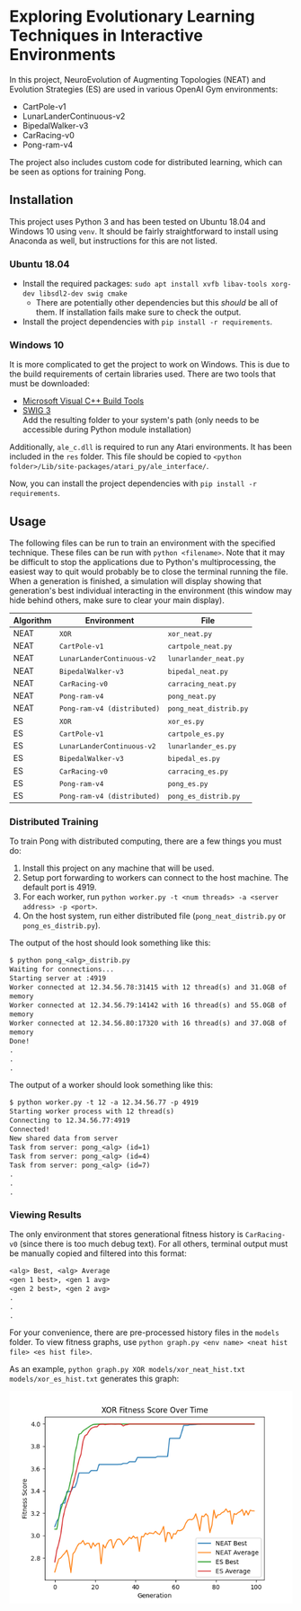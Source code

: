 # Exploring Evolutionary Learning Techniques in Interactive Environments 

In this project, NeuroEvolution of Augmenting Topologies (NEAT) and Evolution Strategies (ES) are used in various OpenAI Gym environments: 

* CartPole-v1
* LunarLanderContinuous-v2 
* BipedalWalker-v3
* CarRacing-v0
* Pong-ram-v4

The project also includes custom code for distributed learning, which can be seen as options for training Pong. 

## Installation

This project uses Python 3 and has been tested on Ubuntu 18.04 and Windows 10 using `venv`. It should be fairly straightforward to install using Anaconda as well, but instructions for this are not listed. 

### Ubuntu 18.04 

* Install the required packages: `sudo apt install xvfb libav-tools xorg-dev libsdl2-dev swig cmake` 
  * There are potentially other dependencies but this *should* be all of them. If installation fails make sure to check the output. 
* Install the project dependencies with `pip install -r requirements`. 

### Windows 10 

It is more complicated to get the project to work on Windows. This is due to the build requirements of certain libraries used. There are two tools that must be downloaded: 

* [Microsoft Visual C++ Build Tools](https://visualstudio.microsoft.com/downloads/)
* [SWIG 3](https://sourceforge.net/projects/swig/files/swigwin/swigwin-3.0.12/)  
  Add the resulting folder to your system's path (only needs to be accessible during Python module installation)

Additionally, `ale_c.dll` is required to run any Atari environments. It has been included in the `res` folder. This file should be copied to `<python folder>/Lib/site-packages/atari_py/ale_interface/`. 

Now, you can install the project dependencies with `pip install -r requirements`. 

## Usage 

The following files can be run to train an environment with the specified technique. These files can be run with `python <filename>`. Note that it may be difficult to stop the applications due to Python's multiprocessing, the easiest way to quit would probably be to close the terminal running the file. When a generation is finished, a simulation will display showing that generation's best individual interacting in the environment (this window may hide behind others, make sure to clear your main display). 

| Algorithm | Environment                 | File                   | 
| --------- | --------------------------- | ---------------------- |
| NEAT      | `XOR                      ` | `xor_neat.py         ` | 
| NEAT      | `CartPole-v1              ` | `cartpole_neat.py    ` | 
| NEAT      | `LunarLanderContinuous-v2 ` | `lunarlander_neat.py ` | 
| NEAT      | `BipedalWalker-v3         ` | `bipedal_neat.py     ` | 
| NEAT      | `CarRacing-v0             ` | `carracing_neat.py   ` | 
| NEAT      | `Pong-ram-v4              ` | `pong_neat.py        ` | 
| NEAT      | `Pong-ram-v4 (distributed)` | `pong_neat_distrib.py` | 
| ES        | `XOR                      ` | `xor_es.py           ` | 
| ES        | `CartPole-v1              ` | `cartpole_es.py      ` | 
| ES        | `LunarLanderContinuous-v2 ` | `lunarlander_es.py   ` | 
| ES        | `BipedalWalker-v3         ` | `bipedal_es.py       ` | 
| ES        | `CarRacing-v0             ` | `carracing_es.py     ` | 
| ES        | `Pong-ram-v4              ` | `pong_es.py          ` | 
| ES        | `Pong-ram-v4 (distributed)` | `pong_es_distrib.py  ` | 

### Distributed Training 

To train Pong with distributed computing, there are a few things you must do: 

1. Install this project on any machine that will be used. 
2. Setup port forwarding to workers can connect to the host machine. The default port is 4919. 
3. For each worker, run `python worker.py -t <num threads> -a <server address> -p <port>`. 
4. On the host system, run either distributed file (`pong_neat_distrib.py` or `pong_es_distrib.py`). 

The output of the host should look something like this: 
```
$ python pong_<alg>_distrib.py
Waiting for connections...
Starting server at :4919
Worker connected at 12.34.56.78:31415 with 12 thread(s) and 31.0GB of memory
Worker connected at 12.34.56.79:14142 with 16 thread(s) and 55.0GB of memory
Worker connected at 12.34.56.80:17320 with 16 thread(s) and 37.0GB of memory
Done!
.
.
.
```

The output of a worker should look something like this: 
```
$ python worker.py -t 12 -a 12.34.56.77 -p 4919
Starting worker process with 12 thread(s)
Connecting to 12.34.56.77:4919
Connected!
New shared data from server
Task from server: pong_<alg> (id=1)
Task from server: pong_<alg> (id=4)
Task from server: pong_<alg> (id=7)
.
.
.
```

### Viewing Results 

The only environment that stores generational fitness history is `CarRacing-v0` (since there is too much debug text). For all others, terminal output must be manually copied and filtered into this format: 
```
<alg> Best, <alg> Average
<gen 1 best>, <gen 1 avg>
<gen 2 best>, <gen 2 avg>
.
.
.
```
For your convenience, there are pre-processed history files in the `models` folder. To view fitness graphs, use `python graph.py <env name> <neat hist file> <es hist file>`. 

As an example, `python graph.py XOR models/xor_neat_hist.txt models/xor_es_hist.txt` generates this graph: 

![XOR Fitness Graph](graphs/xor.png)